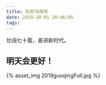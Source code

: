 ```yaml
---
title: 庆祝70周年
date: 2019-10-01 20:46:05
tags: 
---
```


壮阔七十载，奋进新时代。
<!-- more -->

## 明天会更好！

{% asset_img 2019guoqingFull.jpg %}